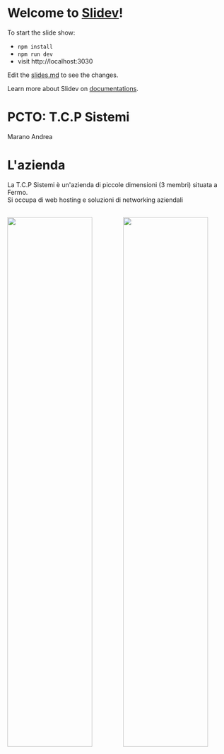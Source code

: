 # Welcome to [Slidev](https://github.com/slidevjs/slidev)!

To start the slide show:

- `npm install`
- `npm run dev`
- visit http://localhost:3030

Edit the [slides.md](./slides.md) to see the changes.

Learn more about Slidev on [documentations](https://sli.dev/).

# PCTO: **T.C.P Sistemi**

Marano Andrea

# L'azienda

La T.C.P Sistemi è un'azienda di piccole dimensioni (3 membri) situata a Fermo. <br />
Si occupa di web hosting e soluzioni di networking aziendali <br />
<br />
<div style="display: flex; flex-direction: row">
  <img 
    style="width: 20vw; height: 30vh; " 
    src="https://fiber23.it/wp-content/uploads/2022/12/UIH-Web-Hosting-1140x731.png"/>
  <img 
    style="width: 20vw; height: 30vh; margin-left: auto; padding-right: 50px" 
    src="https://freepngimg.com/download/computer/99450-images-computer-network-free-download-png-hd.png"/>
</div>
